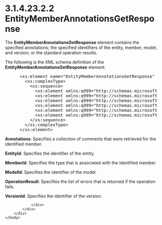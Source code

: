 <html dir="LTR" xmlns:mshelp="http://msdn.microsoft.com/mshelp" xmlns:ddue="http://ddue.schemas.microsoft.com/authoring/2003/5" xmlns:xlink="http://www.w3.org/1999/xlink" xmlns:tool="http://www.microsoft.com/tooltip">
    <head>
        <meta http-equiv="Content-Type" content="text/html; CHARSET=utf-8"></meta>
        <meta name="save" content="history"></meta>
        <title>3.1.4.23.2.2 EntityMemberAnnotationsGetResponse</title>
        <xml>
            <mshelp:toctitle title="3.1.4.23.2.2 EntityMemberAnnotationsGetResponse"></mshelp:toctitle>
            <mshelp:rltitle title="[MS-SSMDSWS-15]: EntityMemberAnnotationsGetResponse"></mshelp:rltitle>
            <mshelp:keyword index="A" term="07346312-b08e-4587-bc89-0cb464007d25"></mshelp:keyword>
            <mshelp:attr name="DCSext.ContentType" value="open specification"></mshelp:attr>
            <mshelp:attr name="AssetID" value="07346312-b08e-4587-bc89-0cb464007d25"></mshelp:attr>
            <mshelp:attr name="TopicType" value="kbRef"></mshelp:attr>
            <mshelp:attr name="DCSext.Title" value="[MS-SSMDSWS-15]: EntityMemberAnnotationsGetResponse" />
        </xml>
    </head>
    <body>
        <div id="header">
            <h1 class="heading">3.1.4.23.2.2 EntityMemberAnnotationsGetResponse</h1>
        </div>
        <div id="mainSection">
            <div id="mainBody">
                <div id="allHistory" class="saveHistory"></div>
                <div id="sectionSection0" class="section" name="collapseableSection">
                    

<p>The <b>EntityMemberAnnotationsGetResponse</b> element
contains the specified annotations; the specified identifiers of the entity,
member, model, and version; or the standard operation results.</p>

<p>The following is the XML schema definition of the <b>EntityMemberAnnotationsGetResponse</b>
element.</p>

<dl>
<dd>
<div><pre> &lt;xs:element name=&quot;EntityMemberAnnotationsGetResponse&quot; xmlns:xs=&quot;http://www.w3.org/2001/XMLSchema&quot;&gt;
   &lt;xs:complexType&gt;
     &lt;xs:sequence&gt;
       &lt;xs:element xmlns:q999=&quot;http://schemas.microsoft.com/sqlserver/masterdataservices/2009/09&quot; minOccurs=&quot;0&quot; name=&quot;Annotations&quot; nillable=&quot;true&quot; type=&quot;q999:ArrayOfAnnotation&quot; /&gt;
       &lt;xs:element xmlns:q999=&quot;http://schemas.microsoft.com/sqlserver/masterdataservices/2009/09&quot; minOccurs=&quot;0&quot; name=&quot;EntityId&quot; nillable=&quot;true&quot; type=&quot;q999:Identifier&quot; /&gt;
       &lt;xs:element xmlns:q999=&quot;http://schemas.microsoft.com/sqlserver/masterdataservices/2009/09&quot; minOccurs=&quot;0&quot; name=&quot;MemberId&quot; nillable=&quot;true&quot; type=&quot;q999:MemberIdentifier&quot; /&gt;
       &lt;xs:element xmlns:q999=&quot;http://schemas.microsoft.com/sqlserver/masterdataservices/2009/09&quot; minOccurs=&quot;0&quot; name=&quot;ModelId&quot; nillable=&quot;true&quot; type=&quot;q999:Identifier&quot; /&gt;
       &lt;xs:element xmlns:q999=&quot;http://schemas.microsoft.com/sqlserver/masterdataservices/2009/09&quot; minOccurs=&quot;0&quot; name=&quot;OperationResult&quot; nillable=&quot;true&quot; type=&quot;q999:OperationResult&quot; /&gt;
       &lt;xs:element xmlns:q999=&quot;http://schemas.microsoft.com/sqlserver/masterdataservices/2009/09&quot; minOccurs=&quot;0&quot; name=&quot;VersionId&quot; nillable=&quot;true&quot; type=&quot;q999:Identifier&quot; /&gt;
     &lt;/xs:sequence&gt;
   &lt;/xs:complexType&gt;
 &lt;/xs:element&gt;
</pre></div>
</dd></dl>

<p><b>Annotations</b>: Specifies a collection of
comments that were retrieved for the identified member.</p>

<p><b>EntityId</b>: Specifies the identifier of the
entity.</p>

<p><b>MemberId</b>: Specifies the type that is
associated with the identified member.</p>

<p><b>ModelId</b>: Specifies the identifier of the
model.</p>

<p><b>OperationResult</b>: Specifies the list of errors
that is returned if the operation fails.</p>

<p><b>VersionId</b>: Specifies the identifier of the
version.</p>


                </div>
            </div>
        </div>
    </body>
</html>